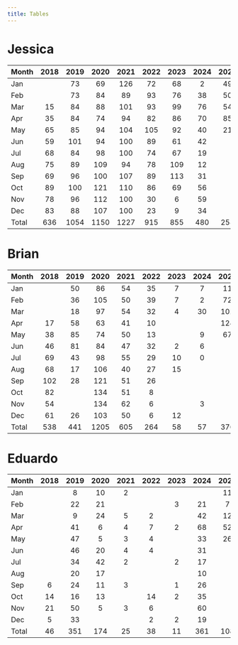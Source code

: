 ```yaml
---
title: Tables
---
```


# Jessica

| Month | 2018 | 2019 | 2020 | 2021 | 2022 | 2023 | 2024 | 2025 |
| --- |:---: | :---: | :---: | :---: | :---: | :---: | :---: | :---: |
| Jan |    | 73 | 69 | 126 | 72 | 68 | 2 | 49 |
| Feb |    | 73 | 84 | 89 | 93 | 76 | 38 | 50 |
| Mar | 15 | 84 | 88 | 101 | 93 | 99 | 76 | 54 |
| Apr | 35 | 84 | 74 | 94 | 82 | 86 | 70 | 85 |
| May | 65 | 85 | 94 | 104 | 105 | 92 | 40 | 21 |
| Jun | 59 | 101 | 94 | 100 | 89 | 61 | 42 |    |
| Jul | 68 | 84 | 98 | 100 | 74 | 67 | 19 |    |
| Aug | 75 | 89 | 109 | 94 | 78 | 109 | 12 |    |
| Sep | 69 | 96 | 100 | 107 | 89 | 113 | 31 |    |
| Oct | 89 | 100 | 121 | 110 | 86 | 69 | 56 |    |
| Nov | 78 | 96 | 112 | 100 | 30 | 6 | 59 |    |
| Dec | 83 | 88 | 107 | 100 | 23 | 9 | 34 |    |
| Total | 636 | 1054 | 1150 | 1227 | 915 | 855 | 480 | 258 |

# Brian

| Month | 2018 | 2019 | 2020 | 2021 | 2022 | 2023 | 2024 | 2025 |
| --- |:---: | :---: | :---: | :---: | :---: | :---: | :---: | :---: |
| Jan |    | 50 | 86 | 54 | 35 | 7 | 7 | 11 |
| Feb |    | 36 | 105 | 50 | 39 | 7 | 2 | 72 |
| Mar |    | 18 | 97 | 54 | 32 | 4 | 30 | 102 |
| Apr | 17 | 58 | 63 | 41 | 10 |    |    | 124 |
| May | 38 | 85 | 74 | 50 | 13 |    | 9 | 67 |
| Jun | 46 | 81 | 84 | 47 | 32 | 2 | 6 |    |
| Jul | 69 | 43 | 98 | 55 | 29 | 10 | 0 |    |
| Aug | 68 | 17 | 106 | 40 | 27 | 15 |    |    |
| Sep | 102 | 28 | 121 | 51 | 26 |    |    |    |
| Oct | 82 |    | 134 | 51 | 8 |    |    |    |
| Nov | 54 |    | 134 | 62 | 6 |    | 3 |    |
| Dec | 61 | 26 | 103 | 50 | 6 | 12 |    |    |
| Total | 538 | 441 | 1205 | 605 | 264 | 58 | 57 | 376 |

# Eduardo

| Month | 2018 | 2019 | 2020 | 2021 | 2022 | 2023 | 2024 | 2025 |
| --- |:---: | :---: | :---: | :---: | :---: | :---: | :---: | :---: |
| Jan |    | 8 | 10 | 2 |    |    |    | 11 |
| Feb |    | 22 | 21 |    |    | 3 | 21 | 7 |
| Mar |    | 9 | 24 | 5 | 2 |    | 42 | 12 |
| Apr |    | 41 | 6 | 4 | 7 | 2 | 68 | 52 |
| May |    | 47 | 5 | 3 | 4 |    | 33 | 26 |
| Jun |    | 46 | 20 | 4 | 4 |    | 31 |    |
| Jul |    | 34 | 42 | 2 |    | 2 | 17 |    |
| Aug |    | 20 | 17 |    |    |    | 10 |    |
| Sep | 6 | 24 | 11 | 3 |    | 1 | 26 |    |
| Oct | 14 | 16 | 13 |    | 14 | 2 | 35 |    |
| Nov | 21 | 50 | 5 | 3 | 6 |    | 60 |    |
| Dec | 5 | 33 |    |    | 2 | 2 | 19 |    |
| Total | 46 | 351 | 174 | 25 | 38 | 11 | 361 | 108 |

